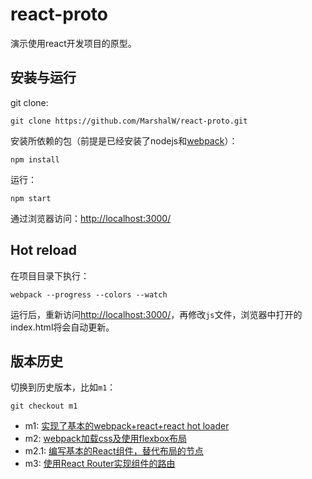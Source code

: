 # react-proto

演示使用react开发项目的原型。

## 安装与运行

git clone:

```
git clone https://github.com/MarshalW/react-proto.git
```

安装所依赖的包（前提是已经安装了nodejs和[webpack](https://webpack.github.io/)）：

```
npm install
```

运行：

```
npm start
```

通过浏览器访问：[http://localhost:3000/](http://localhost:3000/)

## Hot reload

在项目目录下执行：

```
webpack --progress --colors --watch
```

运行后，重新访问[http://localhost:3000/](http://localhost:3000/)，再修改`js`文件，浏览器中打开的index.html将会自动更新。

## 版本历史

切换到历史版本，比如`m1`：

```
git checkout m1
```

* m1: [实现了基本的webpack+react+react hot loader](http://marshal.ohtly.com/2015/09/06/setting-up-webpack-for-react-and-hot-load/)
* m2: [webpack加载css及使用flexbox布局](http://marshal.ohtly.com/2015/09/06/loading-css-with-webpack-and-using-flexbox-layout/)
* m2.1: [编写基本的React组件，替代布局的节点](http://marshal.ohtly.com/2015/09/06/write-basic-react-component/) 
* m3: [使用React Router实现组件的路由](http://marshal.ohtly.com/2015/09/07/using-react-router/)

